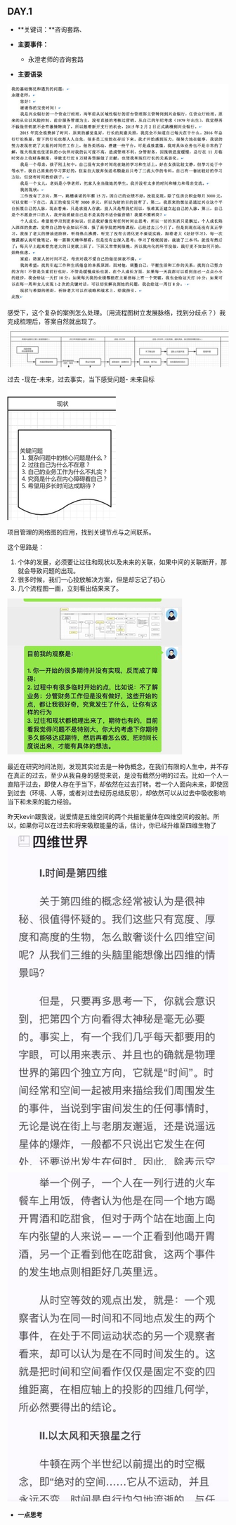 ## DAY.1
+ **关键词：**咨询套路、
+ **主要事件：**
    + 永澄老师的咨询套路
    
    
+ **主要语录**


![](./_image/de292ff253af727f4895e46f271dd84.jpg)

感受下，这个复杂的案例怎么处理。（用流程图树立发展脉络，找到分歧点？）我完成梳理后，答案自然就出现了。
![](./_image/75457ca23b274dfd204f9d1f3f345fe.jpg)

过去 -现在-未来，过去事实，当下感受问题- 未来目标


![](./_image/3527ff28d54956f1e493e90d6c343c4.jpg)

项目管理的网络图的应用，找到关键节点与之间联系。

这个思路是：

1. 个体的发展，必须要让过往和现状以及未来的关联，如果中间的关联断开，那就会导致问题的出现。
2. 很多时候，我们一心投放解决方案，但是却忘记了初心
3. 几个流程图一画，立刻看出结果来了。


![](./_image/fc5fe0bd7e7641f787e93b0f0cf4183.jpg)

最近在研究时间法则，发现其实过去是一种伪概念，在我们有限的人生中，并不存在真正的过去，至少从我自身的感觉来说，是没有截然分明的过去。比如一个人一直陷于过去，即使人存在于当下，却依然在过去打转。若一个人面向未来，即使回到过去（环境、人等，或者对过去经历总结反思），却依然可以从过去中吸收影响当下和未来的能力经验。

昨天kevin跟我说，说爱情是五维空间的两个共振能量体在四维空间的投射。所以，如果你可以在过去和将来吸取能量的话，估计，你已经升维至四维生物了


![](./_image/8ef42bb0fc752db9f82d2f4eca6ac2d.jpg)


![](./_image/bea305af4d944aab0dfafad8cb0768e.jpg)




+ **一点思考**